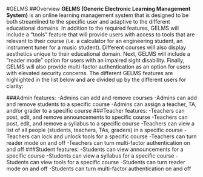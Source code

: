 #GELMS
##Overview
**GELMS (Generic Electronic Learning Management System)** is an online learning management system
that is designed to be both streamlined to the specific user and adaptive to the different educational
domains. In addition to the required features, GELMS will include a “tools” feature that will provide
users with access to tools that are relevant to their course (i.e. a calculator for an engineering student, an
instrument tuner for a music student). Different courses will also display aesthetics unique to their
educational domain. Next, GELMS will include a “reader mode” option for users with an impaired sight
disability. Finally, GELMS will also provide multi-factor authentication as an option for users with
elevated security concerns. The different GELMS features are highlighted in the list below and are
divided up by the different users for clarity:

###Admin features:
-Admins can add and remove courses
-Admins can add and remove students to a specific course
-Admins can assign a teacher, TA, and/or grader to a specific course
###Teacher features:
-Teachers can post, edit, and remove announcements to specific course
-Teachers can post, edit, and remove a syllabus to a specific course
-Teachers can view a list of all people (students, teachers, TAs, graders) in a specific course
-Teachers can lock and unlock tools for a specific course
-Teachers can turn reader mode on and off
-Teachers can turn multi-factor authentication on and off
###Student features:
-Students can view announcements for a specific course
-Students can view a syllabus for a specific course
-Students can view tools for a specific course
-Students can turn reader mode on and off
-Students can turn multi-factor authentication on and off
